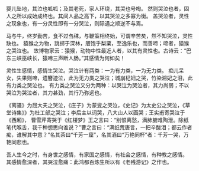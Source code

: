 婴儿坠地，其泣也呱呱；及其老死，家人环绕，其哭也号啕。
然则哭泣也者，固人之所以成始成终也。其间人品之高下，以其哭泣之多寡为衡。
盖哭泣者，灵性之现象也，有一分灵性即有一分哭泣，则际遇之顺逆不与焉。 

马与牛，终岁勤苦，食不过刍秣，与鞭策相终始，可谓辛苦矣，然不知哭泣，灵性缺也。
猿猴之为物，跳掷于深林，餍饱乎梨栗，至逸乐也，而善啼；啼者，猿猴之哭泣也。
故博物家云：猿猴，动物中性最近人者，以其有灵性也。古诗云：“巴东三峡巫峡长，猿啼三声断人肠。”其感情为何如矣！ 

灵性生感情，感情生哭泣。哭泣计有两类：一为有力类，一为无力类。
痴儿呆女，失果则啼，遗簪迹泣，此为无力类之哭泣；城崩杞妇之哭，竹染湘妃之泪，此有力类之哭泣也。
有力类之哭泣又分为两种：以哭泣为哭泣者，其力尚弱；不以哭泣为哭泣者，其力甚劲，其行乃弥远也。 

《离骚》为屈大夫之哭泣，《庄子》为蒙叟之哭泣，《史记》为太史公之哭泣，《草堂诗集》》为杜工部之哭泣；李后主以词哭，八大山人以画哭；王实甫寄哭泣于《西厢》，
曹雪芹寄哭于《红楼梦》王之言曰：“别恨离愁，满肺腑难陶泄。除纸笔代喉舌，我千种想思向谁说？”曹之言曰：“满纸荒唐言，一把辛酸泪；都云作者痴，谁解其中意？”名其茶曰“千芳一窟”，名其酒曰“万艳同杯”者：千芳一哭，万艳同悲也。

吾人生今之时，有身世之感情，有家国之感情，有社会之感情，有种教之感情。
其感情愈深者，其哭泣愈痛：此鸿都百炼生所以有《老残游记》之作也。

